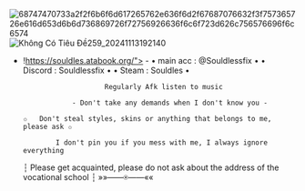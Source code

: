![68747470733a2f2f6b6f6d617265762e636f6d2f67687076632f3f757365726e616d653d6b6d736869726f72756926636f6c6f723d626c756576696f6c6574](https://github.com/user-attachments/assets/bccb8dfc-b119-42d7-b1a6-f13fe4cba87e)
   ![Không Có Tiêu Đề259_20241113192140](https://github.com/user-attachments/assets/598d59fc-0bab-4b44-8343-23fbbff5b106)

                                
   -    !https://souldles.atabook.org/">   - 
                               • main acc : @Souldlessfix •
                                •  Discord : Souldlessfix • 
                                   • Steam : Souldles •
                                
                                Regularly Afk listen to music
                                    
                        - Don't take any demands when I don't know you -
                           
            ✩   Don't steal styles, skins or anything that belongs to me, please ask ✩
                   
                    I don't pin you if you mess with me, I always ignore everything
                        
        ┆ Please get acquainted, please do not ask about the address of the vocational school ┆
                                               »»——⍟——««
 

  

  
   
  



